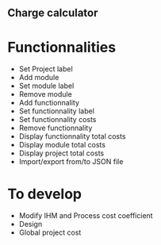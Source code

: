 ## Charge calculator

# Functionnalities
* Set Project label
* Add module
* Set module label
* Remove module
* Add functionnality
* Set functionnality label
* Set functionnality costs
* Remove functionnality
* Display functionnality total costs
* Display module total costs
* Display project total costs
* Import/export from/to JSON file

# To develop
* Modify IHM and Process cost coefficient
* Design
* Global project cost
